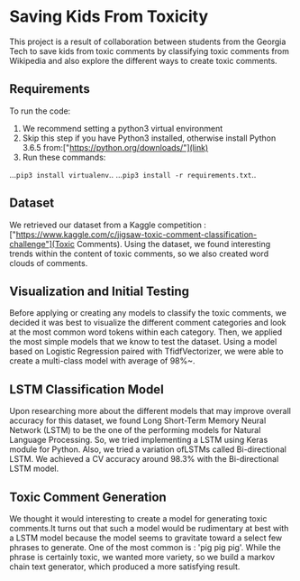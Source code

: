 # Saving Kids From Toxicity

This project is a result of collaboration between students from the Georgia Tech to save kids from toxic comments by classifying toxic comments from Wikipedia and also explore the different ways to create toxic comments.

## Requirements
To run the code:
1. We recommend setting a python3 virtual environment
2. Skip this step if you have Python3 installed, otherwise install Python 3.6.5 from:["https://python.org/downloads/"](link)  
3. Run these commands: 

...```pip3 install virtualenv```..
...```pip3 install -r requirements.txt```..
 
## Dataset

We retrieved our dataset from a Kaggle competition : ["https://www.kaggle.com/c/jigsaw-toxic-comment-classification-challenge"](Toxic Comments). Using the dataset, we found interesting trends within the content of toxic comments, so we also created word clouds of comments.

## Visualization and Initial Testing

Before applying or creating any models to classify the toxic comments, we decided it was best to visualize the different comment categories and look at the most common word tokens within each category. Then, we applied the most simple models that we know to test the dataset. Using a model based on Logistic Regression paired with TfidfVectorizer, we were able to create a multi-class model with average of 98%~. 

## LSTM Classification Model

Upon researching more about the different models that may improve overall accuracy for this dataset, we found Long Short-Term Memory Neural Network (LSTM) to be the one of the performing models for Natural Language Processing. So, we tried implementing a LSTM using Keras module for Python. Also, we tried a variation ofLSTMs called Bi-directional LSTM. We achieved a CV accuracy around 98.3% with the Bi-directional LSTM model.

## Toxic Comment Generation

We thought it would interesting to create a model for generating toxic comments.It turns out that such a model would be rudimentary at best with a LSTM model because the model seems to gravitate toward a select few phrases to generate. One of the most common is : 'pig pig pig'. While the phrase is certainly toxic, we wanted more variety, so we build a markov chain text generator, which produced a more satisfying result.
